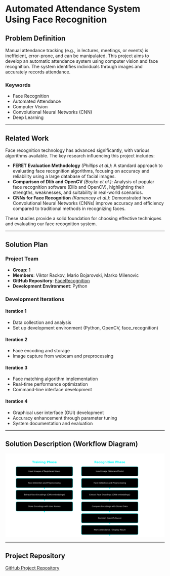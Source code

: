 # Automated Attendance System Using Face Recognition

## Problem Definition

Manual attendance tracking (e.g., in lectures, meetings, or events) is inefficient, error-prone, and can be manipulated. This project aims to develop an automatic attendance system using computer vision and face recognition. The system identifies individuals through images and accurately records attendance.

### Keywords

- Face Recognition
- Automated Attendance
- Computer Vision
- Convolutional Neural Networks (CNN)
- Deep Learning

---

## Related Work

Face recognition technology has advanced significantly, with various algorithms available. The key research influencing this project includes:

- **FERET Evaluation Methodology** _(Phillips et al.)_: A standard approach to evaluating face recognition algorithms, focusing on accuracy and reliability using a large database of facial images.
- **Comparison of Dlib and OpenCV** _(Boyko et al.)_: Analysis of popular face recognition software (Dlib and OpenCV), highlighting their strengths, weaknesses, and suitability in real-world scenarios.
- **CNNs for Face Recognition** _(Kamencay et al.)_: Demonstrated how Convolutional Neural Networks (CNNs) improve accuracy and efficiency compared to traditional methods in recognizing faces.

These studies provide a solid foundation for choosing effective techniques and evaluating our face recognition system.

---

## Solution Plan

### Project Team

- **Group**: 1
- **Members**: Viktor Rackov, Mario Bojarovski, Marko Milenovic
- **GitHub Repository**: [FaceRecognition](https://github.com/bojarovski/FaceRecognition)
- **Development Environment**: Python

### Development Iterations

#### Iteration 1

- Data collection and analysis
- Set up development environment (Python, OpenCV, face_recognition)

#### Iteration 2

- Face encoding and storage
- Image capture from webcam and preprocessing

#### Iteration 3

- Face matching algorithm implementation
- Real-time performance optimization
- Command-line interface development

#### Iteration 4

- Graphical user interface (GUI) development
- Accuracy enhancement through parameter tuning
- System documentation and evaluation

---

## Solution Description (Workflow Diagram)

![Face Recognition Workflow Diagram](image.png)

---

## Project Repository

[GitHub Project Repository](https://github.com/bojarovski/FaceRecognition)

